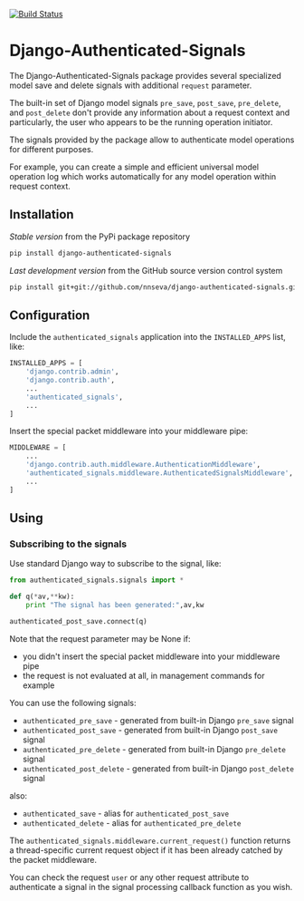 [![Build Status](https://app.travis-ci.com/nnseva/django-authenticated-signals.svg?branch=master)](https://app.travis-ci.com/nnseva/django-authenticated-signals.svg?branch=master)

# Django-Authenticated-Signals

The Django-Authenticated-Signals package provides several specialized model save and delete signals
with additional `request` parameter.

The built-in set of Django model signals `pre_save`, `post_save`, `pre_delete`, and `post_delete`
don't provide any information about a request context and particularly, the user who appears
to be the running operation initiator.

The signals provided by the package allow to authenticate model operations for different purposes.

For example, you can create a simple and efficient universal model operation log which works automatically
for any model operation within request context.

## Installation

*Stable version* from the PyPi package repository
```bash
pip install django-authenticated-signals
```

*Last development version* from the GitHub source version control system
```bash
pip install git+git://github.com/nnseva/django-authenticated-signals.git
```

## Configuration

Include the `authenticated_signals` application into the `INSTALLED_APPS` list, like:

```python
INSTALLED_APPS = [
    'django.contrib.admin',
    'django.contrib.auth',
    ...
    'authenticated_signals',
    ...
]
```

Insert the special packet middleware into your middleware pipe:

```python
MIDDLEWARE = [
    ...
    'django.contrib.auth.middleware.AuthenticationMiddleware',
    'authenticated_signals.middleware.AuthenticatedSignalsMiddleware',
    ...
]
```

## Using

### Subscribing to the signals

Use standard Django way to subscribe to the signal, like:

```python
from authenticated_signals.signals import *

def q(*av,**kw):
    print "The signal has been generated:",av,kw

authenticated_post_save.connect(q)
```

Note that the request parameter may be None if:

- you didn't insert the special packet middleware into your middleware pipe
- the request is not evaluated at all, in management commands for example

You can use the following signals:

- `authenticated_pre_save` - generated from built-in Django `pre_save` signal
- `authenticated_post_save` - generated from built-in Django `post_save` signal
- `authenticated_pre_delete` - generated from built-in Django `pre_delete` signal
- `authenticated_post_delete` - generated from built-in Django `post_delete` signal

also:

- `authenticated_save` - alias for `authenticated_post_save`
- `authenticated_delete` - alias for `authenticated_pre_delete`

The `authenticated_signals.middleware.current_request()` function returns
a thread-specific current request object if it has been already catched
by the packet middleware.

You can check the request `user` or any other request attribute to authenticate
a signal in the signal processing callback function as you wish.
